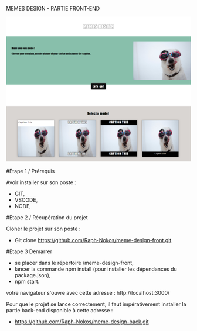 MEMES DESIGN - PARTIE FRONT-END

![home page](https://github.com/Raph-Nokos/meme-design-front/blob/master/screenShots/home.png)
![Page Creation](https://github.com/Raph-Nokos/meme-design-front/blob/master/screenShots/select-model.png)


#Etape 1 / Prérequis

Avoir installer sur son poste :
- GIT,
- VSCODE,
- NODE,

#Etape 2 / Récupération du projet 

Cloner le projet sur son poste :
- Git clone https://github.com/Raph-Nokos/meme-design-front.git

#Etape 3 Demarrer
- se placer dans le répertoire /meme-design-front,
- lancer la commande npm install (pour installer les dépendances du package.json),
- npm start.

votre navigateur s'ouvre avec cette adresse : http://localhost:3000/


Pour que le projet se lance correctement, il faut impérativement installer la partie back-end disponible à cette adresse : 
- https://github.com/Raph-Nokos/meme-design-back.git